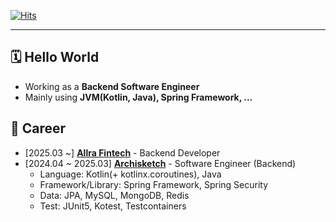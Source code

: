 [![Hits](https://hits.seeyoufarm.com/api/count/incr/badge.svg?url=https%3A%2F%2Fgithub.com%2Fsjiwon&count_bg=%23C83D4E&title_bg=%23555555&icon=&icon_color=%23E7E7E7&title=hits&edge_flat=false)](https://hits.seeyoufarm.com)

---

## 🗓️ Hello World

- Working as a <b>Backend Software Engineer</b>
- Mainly using <b>JVM(Kotlin, Java), Spring Framework, ...</b>


## 🔎 Career

- [2025.03 ~] <a href="https://www.allra.co.kr" target="_blank"><b>Allra Fintech</b></a> - Backend Developer
- [2024.04 ~ 2025.03] <a href="https://www.archisketch.com" target="_blank"><b>Archisketch</b></a> - Software Engineer (Backend)
  - Language: Kotlin(+ kotlinx.coroutines), Java
  - Framework/Library: Spring Framework, Spring Security
  - Data: JPA, MySQL, MongoDB, Redis
  - Test: JUnit5, Kotest, Testcontainers

